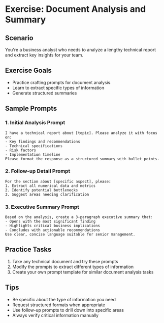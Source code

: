 # Exercise: Document Analysis and Summary

## Scenario
You're a business analyst who needs to analyze a lengthy technical report and extract key insights for your team.

## Exercise Goals
- Practice crafting prompts for document analysis
- Learn to extract specific types of information
- Generate structured summaries

## Sample Prompts

### 1. Initial Analysis Prompt
```
I have a technical report about [topic]. Please analyze it with focus on:
- Key findings and recommendations
- Technical specifications
- Risk factors
- Implementation timeline
Please format the response as a structured summary with bullet points.
```

### 2. Follow-up Detail Prompt
```
For the section about [specific aspect], please:
1. Extract all numerical data and metrics
2. Identify potential bottlenecks
3. Suggest areas needing clarification
```

### 3. Executive Summary Prompt
```
Based on the analysis, create a 3-paragraph executive summary that:
- Opens with the most significant finding
- Highlights critical business implications
- Concludes with actionable recommendations
Use clear, concise language suitable for senior management.
```

## Practice Tasks
1. Take any technical document and try these prompts
2. Modify the prompts to extract different types of information
3. Create your own prompt template for similar document analysis tasks

## Tips
- Be specific about the type of information you need
- Request structured formats when appropriate
- Use follow-up prompts to drill down into specific areas
- Always verify critical information manually 